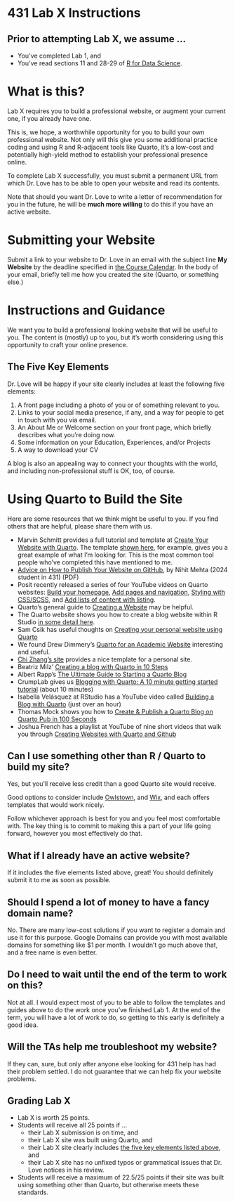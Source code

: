 # 431 Lab X Instructions

## Prior to attempting Lab X, we assume …

- You've completed Lab 1, and
- You’ve read sections 11 and 28-29 of [R for Data Science](https://r4ds.hadley.nz/).

# What is this?

Lab X requires you to build a professional website, or augment your
current one, if you already have one.

This is, we hope, a worthwhile opportunity for you to build your own
professional website. Not only will this give you some additional
practice coding and using R and R-adjacent tools like Quarto, it’s a
low-cost and potentially high-yield method to establish your
professional presence online.

To complete Lab X successfully, you must submit a permanent URL from
which Dr. Love has to be able to open your website and read its
contents.

Note that should you want Dr. Love to write a letter of recommendation
for you in the future, he will be **much more willing** to do this if
you have an active website.

# Submitting your Website

Submit a link to your website to Dr. Love in an email with the subject
line **My Website** by the deadline specified in [the Course
Calendar](https://thomaselove.github.io/431-2025/calendar.html). In the
body of your email, briefly tell me how you created the site (Quarto, or
something else.)

# Instructions and Guidance

We want you to build a professional looking website that will be useful
to you. The content is (mostly) up to you, but it’s worth considering
using this opportunity to craft your online presence.

## The Five Key Elements

Dr. Love will be happy if your site clearly includes at least the
following five elements:

1.  A front page including a photo of you or of something relevant to
    you.
2.  Links to your social media presence, if any, and a way for people to
    get in touch with you via email.
3.  An About Me or Welcome section on your front page, which briefly
    describes what you’re doing now.
4.  Some information on your Education, Experiences, and/or Projects
5.  A way to download your CV

A blog is also an appealing way to connect your thoughts with the world,
and including non-professional stuff is OK, too, of course.

# Using Quarto to Build the Site

Here are some resources that we think might be useful to you. If you
find others that are helpful, please share them with us.

- Marvin Schmitt provides a full tutorial and template at [Create Your Website with Quarto](https://www.marvinschmitt.com/blog/website-tutorial-quarto/).
  The template [shown here](https://marvinschmitt.github.io/quarto-website-template/), for example, gives you a great example of what I’m looking for. This is
  the most common tool people who’ve completed this have mentioned to me.
- [Advice on How to Publish Your Website on GitHub](labX_publishing_advice_for_github.pdf), by Nihit Mehta (2024 student in 431) (PDF)
- Posit recently released a series of four YouTube videos on Quarto websites: [Build your homepage](https://www.youtube.com/watch?v=l7r24gTEkEY), [Add pages and navigation](https://www.youtube.com/watch?v=k65E-8PXZmA), [Styling with CSS/SCSS](https://www.youtube.com/watch?v=pAN2Hiq0XGs), and [Add lists of content with listing](https://www.youtube.com/watch?v=bv_Cw-3HI1Y&list=PL9HYL-VRX0oTCvag75m8yDjFoJvE-gMxp&index=4).
- Quarto’s general guide to [Creating a Website](https://quarto.org/docs/websites/) may be helpful.
- The Quarto website shows you how to create a blog website within R Studio [in some detail here](https://quarto.org/docs/websites/website-blog.html).
- Sam Csik has useful thoughts on [Creating your personal website using Quarto](https://ucsb-meds.github.io/creating-quarto-websites/)
- We found Drew Dimmery’s [Quarto for an Academic Website](https://ddimmery.com/posts/quarto-website/) interesting and
  useful.
- [Chi Zhang’s site](https://andreaczhang.github.io/qtwAcademic/articles/template_personal.html) provides a nice template for a personal site.
- Beatriz Milz’ [Creating a blog with Quarto in 10 Steps](https://beamilz.com/posts/2022-06-05-creating-a-blog-with-quarto/en/)
- Albert Rapp’s [The Ultimate Guide to Starting a Quarto Blog](https://albert-rapp.de/posts/13_quarto_blog_writing_guide/13_quarto_blog_writing_guide.html)
- CrumpLab gives us [Blogging with Quarto: A 10 minute getting started tutorial](https://www.youtube.com/watch?v=YoKjBcuUP0s) (about 10
  minutes)
- Isabella Velásquez at RStudio has a YouTube video called [Building a Blog with Quarto](https://www.youtube.com/watch?v=CVcvXfRyfE0) (just
  over an hour)
- Thomas Mock shows you how to [Create & Publish a Quarto Blog on Quarto Pub in 100 Seconds](https://www.youtube.com/watch?v=t8qtcDyCRFA)
- Joshua French has a playlist at YouTube of nine short videos that walk
  you through [Creating Websites with Quarto and Github](https://www.youtube.com/playlist?list=PLkrJrLs7xfbXcEKhTCKRSr2VXH4yiBeXo)

## Can I use something other than R / Quarto to build my site?

Yes, but you’ll receive less credit than a good Quarto site would receive.

Good options to consider include [Owlstown](https://www.owlstown.com/), and [Wix](https://www.wix.com/), and each offers templates that would
work nicely.

Follow whichever approach is best for you and you feel most comfortable with. The key thing is to commit to making this a part of your life
going forward, however you most effectively do that. 

## What if I already have an active website?

If it includes the five elements listed above, great! You should definitely submit it to me as soon as possible.

## Should I spend a lot of money to have a fancy domain name?

No. There are many low-cost solutions if you want to register a domain and use it for this purpose. Google Domains can provide you with most
available domains for something like \$1 per month. I wouldn’t go much above that, and a free name is even better.

## Do I need to wait until the end of the term to work on this?

Not at all. I would expect most of you to be able to follow the templates and guides above to do the work once you’ve finished Lab 1. At
the end of the term, you will have a lot of work to do, so getting to this early is definitely a good idea.

## Will the TAs help me troubleshoot my website?

If they can, sure, but only after anyone else looking for 431 help has had their problem settled. I do not guarantee that we can help fix your
website problems.

## Grading Lab X

- Lab X is worth 25 points.
- Students will receive all 25 points if ...
    - their Lab X submission is on time, and
    - their Lab X site was built using Quarto, and
    - their Lab X site clearly includes [the five key elements listed above](#the-five-key-elements), and
    - their Lab X site has no unfixed typos or grammatical issues that Dr. Love notices in his review.
- Students will receive a maximum of 22.5/25 points if their site was built using something other than Quarto, but otherwise meets these standards.

